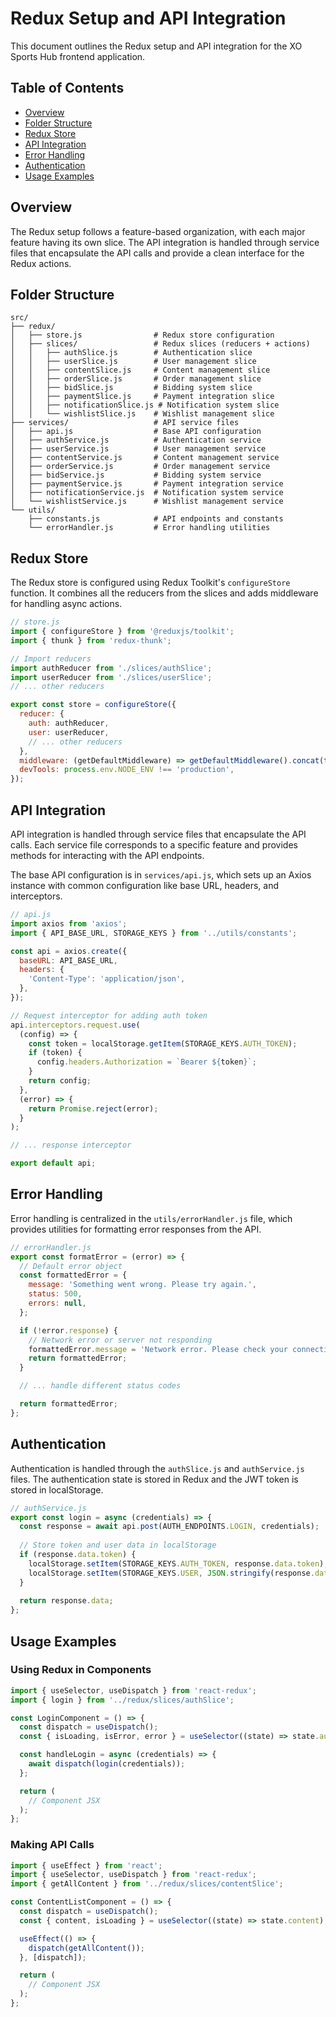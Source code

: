 # Redux Setup and API Integration

This document outlines the Redux setup and API integration for the XO Sports Hub frontend application.

## Table of Contents

- [Overview](#overview)
- [Folder Structure](#folder-structure)
- [Redux Store](#redux-store)
- [API Integration](#api-integration)
- [Error Handling](#error-handling)
- [Authentication](#authentication)
- [Usage Examples](#usage-examples)

## Overview

The Redux setup follows a feature-based organization, with each major feature having its own slice. The API integration is handled through service files that encapsulate the API calls and provide a clean interface for the Redux actions.

## Folder Structure

```
src/
├── redux/
│   ├── store.js                # Redux store configuration
│   ├── slices/                 # Redux slices (reducers + actions)
│   │   ├── authSlice.js        # Authentication slice
│   │   ├── userSlice.js        # User management slice
│   │   ├── contentSlice.js     # Content management slice
│   │   ├── orderSlice.js       # Order management slice
│   │   ├── bidSlice.js         # Bidding system slice
│   │   ├── paymentSlice.js     # Payment integration slice
│   │   ├── notificationSlice.js # Notification system slice
│   │   └── wishlistSlice.js    # Wishlist management slice
├── services/                   # API service files
│   ├── api.js                  # Base API configuration
│   ├── authService.js          # Authentication service
│   ├── userService.js          # User management service
│   ├── contentService.js       # Content management service
│   ├── orderService.js         # Order management service
│   ├── bidService.js           # Bidding system service
│   ├── paymentService.js       # Payment integration service
│   ├── notificationService.js  # Notification system service
│   └── wishlistService.js      # Wishlist management service
└── utils/
    ├── constants.js            # API endpoints and constants
    └── errorHandler.js         # Error handling utilities
```

## Redux Store

The Redux store is configured using Redux Toolkit's `configureStore` function. It combines all the reducers from the slices and adds middleware for handling async actions.

```javascript
// store.js
import { configureStore } from '@reduxjs/toolkit';
import { thunk } from 'redux-thunk';

// Import reducers
import authReducer from './slices/authSlice';
import userReducer from './slices/userSlice';
// ... other reducers

export const store = configureStore({
  reducer: {
    auth: authReducer,
    user: userReducer,
    // ... other reducers
  },
  middleware: (getDefaultMiddleware) => getDefaultMiddleware().concat(thunk),
  devTools: process.env.NODE_ENV !== 'production',
});
```

## API Integration

API integration is handled through service files that encapsulate the API calls. Each service file corresponds to a specific feature and provides methods for interacting with the API endpoints.

The base API configuration is in `services/api.js`, which sets up an Axios instance with common configuration like base URL, headers, and interceptors.

```javascript
// api.js
import axios from 'axios';
import { API_BASE_URL, STORAGE_KEYS } from '../utils/constants';

const api = axios.create({
  baseURL: API_BASE_URL,
  headers: {
    'Content-Type': 'application/json',
  },
});

// Request interceptor for adding auth token
api.interceptors.request.use(
  (config) => {
    const token = localStorage.getItem(STORAGE_KEYS.AUTH_TOKEN);
    if (token) {
      config.headers.Authorization = `Bearer ${token}`;
    }
    return config;
  },
  (error) => {
    return Promise.reject(error);
  }
);

// ... response interceptor

export default api;
```

## Error Handling

Error handling is centralized in the `utils/errorHandler.js` file, which provides utilities for formatting error responses from the API.

```javascript
// errorHandler.js
export const formatError = (error) => {
  // Default error object
  const formattedError = {
    message: 'Something went wrong. Please try again.',
    status: 500,
    errors: null,
  };

  if (!error.response) {
    // Network error or server not responding
    formattedError.message = 'Network error. Please check your connection.';
    return formattedError;
  }

  // ... handle different status codes

  return formattedError;
};
```

## Authentication

Authentication is handled through the `authSlice.js` and `authService.js` files. The authentication state is stored in Redux and the JWT token is stored in localStorage.

```javascript
// authService.js
export const login = async (credentials) => {
  const response = await api.post(AUTH_ENDPOINTS.LOGIN, credentials);
  
  // Store token and user data in localStorage
  if (response.data.token) {
    localStorage.setItem(STORAGE_KEYS.AUTH_TOKEN, response.data.token);
    localStorage.setItem(STORAGE_KEYS.USER, JSON.stringify(response.data.user));
  }
  
  return response.data;
};
```

## Usage Examples

### Using Redux in Components

```jsx
import { useSelector, useDispatch } from 'react-redux';
import { login } from '../redux/slices/authSlice';

const LoginComponent = () => {
  const dispatch = useDispatch();
  const { isLoading, isError, error } = useSelector((state) => state.auth);

  const handleLogin = async (credentials) => {
    await dispatch(login(credentials));
  };

  return (
    // Component JSX
  );
};
```

### Making API Calls

```jsx
import { useEffect } from 'react';
import { useSelector, useDispatch } from 'react-redux';
import { getAllContent } from '../redux/slices/contentSlice';

const ContentListComponent = () => {
  const dispatch = useDispatch();
  const { content, isLoading } = useSelector((state) => state.content);

  useEffect(() => {
    dispatch(getAllContent());
  }, [dispatch]);

  return (
    // Component JSX
  );
};
```
